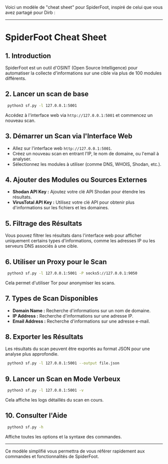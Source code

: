 Voici un modèle de "cheat sheet" pour SpiderFoot, inspiré de celui que vous avez partagé pour Dirb :

---

# SpiderFoot Cheat Sheet

## 1. Introduction

SpiderFoot est un outil d'OSINT (Open Source Intelligence) pour automatiser la collecte d'informations sur une cible via plus de 100 modules différents.

## 2. Lancer un scan de base

```bash
 python3 sf.py -l 127.0.0.1:5001
```

Accédez à l'interface web via `http://127.0.0.1:5001` et commencez un nouveau scan.

## 3. Démarrer un Scan via l'Interface Web

- Allez sur l'interface web `http://127.0.0.1:5001`.
- Créez un nouveau scan en entrant l'IP, le nom de domaine, ou l'email à analyser.
- Sélectionnez les modules à utiliser (comme DNS, WHOIS, Shodan, etc.).

## 4. Ajouter des Modules ou Sources Externes

- **Shodan API Key :** Ajoutez votre clé API Shodan pour étendre les résultats.
- **VirusTotal API Key :** Utilisez votre clé API pour obtenir plus d'informations sur les fichiers et les domaines.

## 5. Filtrage des Résultats

Vous pouvez filtrer les résultats dans l'interface web pour afficher uniquement certains types d'informations, comme les adresses IP ou les serveurs DNS associés à une cible.

## 6. Utiliser un Proxy pour le Scan

```bash
 python3 sf.py -l 127.0.0.1:5001 -P socks5://127.0.0.1:9050
```

Cela permet d'utiliser Tor pour anonymiser les scans.

## 7. Types de Scan Disponibles

- **Domain Name :** Recherche d'informations sur un nom de domaine.
- **IP Address :** Recherche d'informations sur une adresse IP.
- **Email Address :** Recherche d'informations sur une adresse e-mail.

## 8. Exporter les Résultats

Les résultats du scan peuvent être exportés au format JSON pour une analyse plus approfondie.

```bash
 python3 sf.py -l 127.0.0.1:5001 --output file.json
```

## 9. Lancer un Scan en Mode Verbeux

```bash
 python3 sf.py -l 127.0.0.1:5001 -v
```

Cela affiche les logs détaillés du scan en cours.

## 10. Consulter l'Aide

```bash
 python3 sf.py -h
```

Affiche toutes les options et la syntaxe des commandes.

---

Ce modèle simplifié vous permettra de vous référer rapidement aux commandes et fonctionnalités de SpiderFoot.
